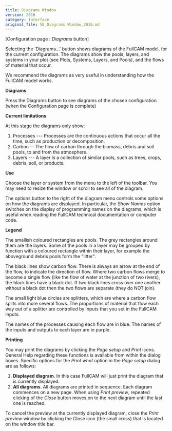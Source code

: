 ```yaml
---
title: Diagrams Window
version: 2016
category: Interface
original_file: 50_Diagrams Window_2016.md
---
```


[Configuration page : *Diagrams* button]

Selecting the 'Diagrams...' button shows diagrams of the FullCAM
model, for the current configuration. The diagrams show the pools,
layers, and systems in your plot (see Plots, Systems, Layers, and
Pools), and the flows
of material that occur.

We recommend the diagrams as very useful in understanding how the
FullCAM model works.

**Diagrams**

Press the Diagrams button to see diagrams of the chosen configuration
(when the Configuration page is complete)

**Current limitations**

At this stage the diagrams only show:

1.  Processes --- Processes are the continuous actions that occur all
    the time, such as production or decomposition.
2.  Carbon -- The flow of carbon through the biomass, debris and soil
    pools, to and from the atmosphere.
3.  Layers --- A layer is a collection of similar pools, such as trees,
    crops, debris, soil, or products.

**Use**

Choose the layer or system from the menu to the left of the toolbar. You
may need to resize the window or scroll to see all of the diagram.

The options button to the right of the diagram menu controls some
options on how the diagrams are displayed. In particular, the *Show
Names* option switches on the display of programming names on the
diagrams, which is useful when reading the FullCAM technical
documentation or computer code.

**Legend**

The smallish coloured rectangles are pools. The grey rectangles around
them are the layers. Some of the pools in a layer may be grouped by
function with a coloured rectangle within their layer, for example the
aboveground debris pools form the "litter".

The black lines show carbon flow. There is always an arrow at the end of
the flow, to indicate the direction of flow. Where two carbon flows
merge to become a single flow (like the flow of water at the junction of
two rivers), the black lines have a black dot. If two black lines cross
over one another without a black dot then the two flows are separate
(they do NOT join).

The small light blue circles are splitters, which are where a carbon
flow splits into more several flows. The proportions of material that
flow each way out of a splitter are controlled by inputs that you set in
the FullCAM inputs.

The names of the processes causing each flow are in blue. The names of
the inputs and outputs to each layer are in purple.

**Printing**

You may print the diagrams by clicking the *Page setup* and *Print*
icons. General Help regarding these functions is available from within
the dialog boxes. Specific options for the *Print what* option in the
*Page setup* dialog are as follows:

1.  **Displayed diagram**. In this case FullCAM will just print the
    diagram that is currently displayed.
2.  **All diagrams**. All diagrams are printed in sequence. Each diagram
    commences on a new page. When using *Print preview*, repeated
    clicking of the *Close* button moves on to the next diagram until
    the last one is reached.

To cancel the preview at the currently displayed diagram, close the
*Print preview* window by clicking the Close icon (the small cross) that
is located on the window title bar.